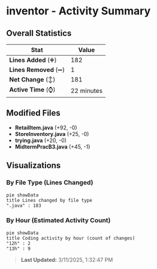 # inventor - Activity Summary 

## Overall Statistics

| Stat                   | Value                                                             |
| ---------------------- | ----------------------------------------------------------------- |
| **Lines Added** (➕)   | 182                                          |
| **Lines Removed** (➖) | 1                                        |
| **Net Change** (↕)    | 181                |
| **Active Time** (⌚)   | 22 minutes |


## Modified Files
- **RetailItem.java** (+92, -0)
- **StoreInventory.java** (+25, -0)
- **trying.java** (+20, -0)
- **MidtermPracB3.java** (+45, -1)

## Visualizations

### By File Type (Lines Changed)

```mermaid
pie showData
title Lines changed by file type
".java" : 183
```

### By Hour (Estimated Activity Count)

```mermaid
pie showData
title Coding activity by hour (count of changes)
"12h" : 2
"13h" : 9
```


> **Last Updated:** 3/11/2025, 1:32:47 PM